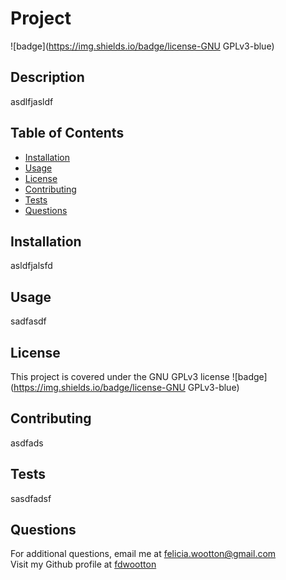 
  # Project
  ![badge](https://img.shields.io/badge/license-GNU GPLv3-blue)<br />
  ## Description
  asdlfjasldf

  ## Table of Contents
  - [Installation](#installation)
  - [Usage](#usage)
  - [License](#license)
  - [Contributing](#contributing)
  - [Tests](#tests)
  - [Questions](#questions)

  ## Installation
  asldfjalsfd

  ## Usage
  sadfasdf

  ## License
  This project is covered under the GNU GPLv3 license
  ![badge](https://img.shields.io/badge/license-GNU GPLv3-blue)

  ## Contributing
  asdfads

  ## Tests
  sasdfadsf

  ## Questions
  For additional questions, email me at [felicia.wootton@gmail.com](felicia.wootton@gmail.com)<br/>
  Visit my Github profile at [fdwootton](https://github.com/fdwootton)
  
